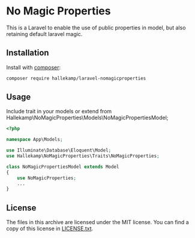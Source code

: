 No Magic Properties
==================

This is a Laravel to enable the use of public properties in model, but also retaining default laravel magic.


Installation
------------
Install with [composer](https://getcomposer.org/):

```sh
composer require hallekamp/laravel-nomagicproperties
```


Usage
-----
Include trait in your models or extend from Hallekamp\NoMagicProperties\Models\NoMagicPropertiesModel;
```php
<?php

namespace App\Models;

use Illuminate\Database\Eloquent\Model;
use Hallekamp\NoMagicProperties\Traits\NoMagicProperties;

class NoMagicPropertiesModel extends Model
{
    use NoMagicProperties;
    ...
}
```


License
-------
The files in this archive are licensed under the MIT license.
You can find a copy of this license in [LICENSE.txt](LICENSE.txt).
